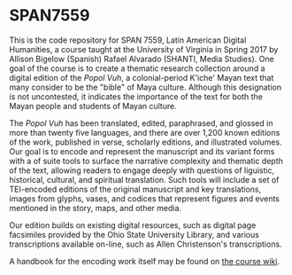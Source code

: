 # SPAN7559

This is the code repository for SPAN 7559, Latin American Digital Humanities, a course taught at the University of Virginia in Spring 2017 by Allison Bigelow (Spanish) Rafael Alvarado (SHANTI, Media Studies). One goal of the course is to create a thematic research collection around a digital edition of the _Popol Vuh_, a colonial-period K'iche' Mayan text that many consider to be the "bible" of Maya culture. Although this designation is not uncontested, it indicates the importance of the text for both the Mayan people and students of Mayan culture.

The _Popol Vuh_ has been translated, edited, paraphrased, and glossed in more than twenty five languages, and there are over 1,200 known editions of the work, published in verse, scholarly editions, and illustrated volumes. Our goal is to encode and represent the manuscript and its variant forms with a of suite tools to surface the narrative complexity and thematic depth of the text, allowing readers to engage deeply with questions of liguistic, historical, cultural, and spiritual translation. Such tools will include a set of TEI-encoded editions of the original manuscript and key translations, images from glyphs, vases, and codices that represent figures and events mentioned in the story, maps, and other media.

Our edition builds on existing digital resources, such as digital page facsimiles provided by the Ohio State University Library, and various transcriptions available on-line, such as Allen Christenson's transcriptions.

A handbook for the encoding work itself may be found on [the course wiki](https://wiki.shanti.virginia.edu/display/PV). 
